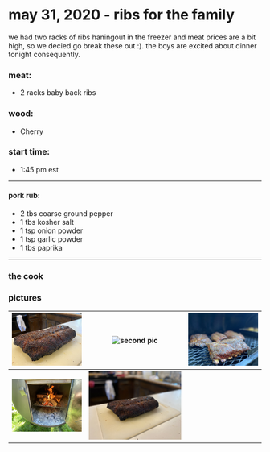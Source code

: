 # may 31, 2020 - ribs for the family

we had two racks of ribs haningout in the freezer and meat prices are a bit high, so we decied go break these out :).  the boys are excited about dinner tonight consequently.

### meat:
- 2 racks baby back ribs

### wood:
- Cherry

### start time:
- 1:45 pm est

---

#### pork rub:
- 2 tbs coarse ground pepper
- 1 tbs kosher salt
- 1 tsp onion powder
- 1 tsp garlic powder
- 1 tbs paprika

---

### the cook


### pictures

| ![first pic](../assets/img/2020.05.31/1A98D132-3895-4615-AF2A-040C1E077E11.jpeg) | ![second pic](../assets/img/2020.05.31/2598C3F5-E5CD-4672-AA04-F28F9304AA56.jpeg) | ![third pic](../assets/img/2020.05.31/5A3B02F1-8443-44A7-80DC-2B4F75598577.jpeg) |
|:-------------------------:|:-------------------------:|:-------------------------:|
| ![first pic](../assets/img/2020.05.31/5E5D82EC-A967-4F40-8EE6-8549CE76AAC8.jpeg)  | ![second pic](../assets/img/2020.05.31/A9F89A66-9BD5-48A9-BE82-B5D232993E99.jpeg) |  |
